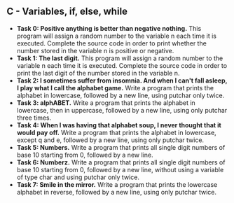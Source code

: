 ## C - Variables, if, else, while

- **Task 0: Positive anything is better than negative nothing.** This program will assign a random number to the variable n each time it is executed. Complete the source code in order to print whether the number stored in the variable n is positive or negative.
- **Task 1: The last digit.** This program will assign a random number to the variable n each time it is executed. Complete the source code in order to print the last digit of the number stored in the variable n.
- **Task 2: I sometimes suffer from insomnia. And when I can't fall asleep, I play what I call the alphabet game.** Write a program that prints the alphabet in lowercase, followed by a new line, using putchar only twice.
- **Task 3: alphABET.** Write a program that prints the alphabet in lowercase, then in uppercase, followed by a new line, using only putchar three times.
- **Task 4: When I was having that alphabet soup, I never thought that it would pay off.** Write a program that prints the alphabet in lowercase, except q and e, followed by a new line, using only putchar twice.
- **Task 5: Numbers.** Write a program that prints all single digit numbers of base 10 starting from 0, followed by a new line.
- **Task 6: Numberz.** Write a program that prints all single digit numbers of base 10 starting from 0, followed by a new line, without using a variable of type char and using putchar only twice.
- **Task 7: Smile in the mirror.** Write a program that prints the lowercase alphabet in reverse, followed by a new line, using only putchar twice.
